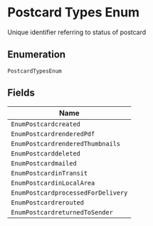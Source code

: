 
# Postcard Types Enum

Unique identifier referring to status of postcard

## Enumeration

`PostcardTypesEnum`

## Fields

| Name |
|  --- |
| `EnumPostcardcreated` |
| `EnumPostcardrenderedPdf` |
| `EnumPostcardrenderedThumbnails` |
| `EnumPostcarddeleted` |
| `EnumPostcardmailed` |
| `EnumPostcardinTransit` |
| `EnumPostcardinLocalArea` |
| `EnumPostcardprocessedForDelivery` |
| `EnumPostcardrerouted` |
| `EnumPostcardreturnedToSender` |

